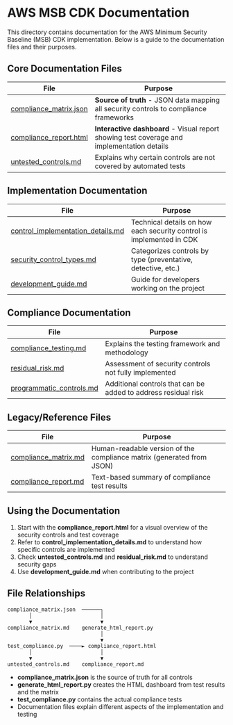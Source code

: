# AWS MSB CDK Documentation

This directory contains documentation for the AWS Minimum Security Baseline (MSB) CDK implementation. Below is a guide to the documentation files and their purposes.

## Core Documentation Files

| File | Purpose |
|------|---------|
| [compliance_matrix.json](compliance_matrix.json) | **Source of truth** - JSON data mapping all security controls to compliance frameworks |
| [compliance_report.html](compliance_report.html) | **Interactive dashboard** - Visual report showing test coverage and implementation details |
| [untested_controls.md](untested_controls.md) | Explains why certain controls are not covered by automated tests |

## Implementation Documentation

| File | Purpose |
|------|---------|
| [control_implementation_details.md](control_implementation_details.md) | Technical details on how each security control is implemented in CDK |
| [security_control_types.md](security_control_types.md) | Categorizes controls by type (preventative, detective, etc.) |
| [development_guide.md](development_guide.md) | Guide for developers working on the project |

## Compliance Documentation

| File | Purpose |
|------|---------|
| [compliance_testing.md](compliance_testing.md) | Explains the testing framework and methodology |
| [residual_risk.md](residual_risk.md) | Assessment of security controls not fully implemented |
| [programmatic_controls.md](programmatic_controls.md) | Additional controls that can be added to address residual risk |

## Legacy/Reference Files

| File | Purpose |
|------|---------|
| [compliance_matrix.md](compliance_matrix.md) | Human-readable version of the compliance matrix (generated from JSON) |
| [compliance_report.md](compliance_report.md) | Text-based summary of compliance test results |

## Using the Documentation

1. Start with the **compliance_report.html** for a visual overview of the security controls and test coverage
2. Refer to **control_implementation_details.md** to understand how specific controls are implemented
3. Check **untested_controls.md** and **residual_risk.md** to understand security gaps
4. Use **development_guide.md** when contributing to the project

## File Relationships

```
compliance_matrix.json  ──────┐
       │                      │
       ▼                      ▼
compliance_matrix.md    generate_html_report.py
                              │
                              ▼
test_compliance.py  ────► compliance_report.html
       │                      │
       ▼                      ▼
untested_controls.md    compliance_report.md
```

- **compliance_matrix.json** is the source of truth for all controls
- **generate_html_report.py** creates the HTML dashboard from test results and the matrix
- **test_compliance.py** contains the actual compliance tests
- Documentation files explain different aspects of the implementation and testing